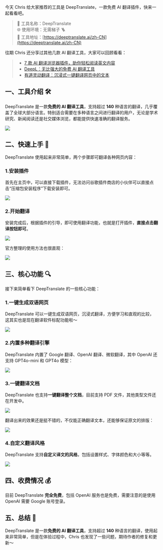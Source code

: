 今天 Chris 给大家推荐的工具是 DeepTranslate，一款免费 AI 翻译插件，快来一起看看吧。

> 🌟 工具名称：DeepTranslate  
> 🌐 使用环境：无需梯子 🪜  
> 🔗 工具地址：[https://deeptranslate.ai/zh-CN](https://deeptranslate.ai/zh-CN)

往期 Chris 还分享过其他几款 AI 翻译工具，大家可以回顾看看：

> - [7 款 AI 翻译浏览器插件，助你轻松阅读英文内容](https://mp.weixin.qq.com/s/jWMmminjkshOuvPeOkLuBg)
> - [DeepL：无比强大的免费 AI 翻译工具](https://mp.weixin.qq.com/s/tehmxz1-iy7xVh8iTsdxnw)
> - [有道灵动翻译：沉浸式一键翻译网页中的文本](https://mp.weixin.qq.com/s/6yuJ50PXUJKrsHjHf5o-gw)

## 一、工具介绍 🛠️

DeepTranslate 是一款**免费的 AI 翻译工具**，支持超过 **140** 种语言的翻译，几乎覆盖了全球大部分语言。特别适合需要在多种语言之间进行翻译的用户，无论是学术研究、新闻阅读还是社交媒体浏览，都能提供快速准确的翻译服务。

![](https://cdn.nlark.com/yuque/0/2024/png/186051/1729176555919-09d93182-c225-4e03-b0ea-eb9fc7d1a3b7.png)

## 二、快速上手 🚀

DeepTranslate 使用起来非常简单，两个步骤即可翻译各种网页内容：

### 1.安装插件

首先在主页中，可以直接下载插件，无法访问谷歌插件商店的小伙伴可以直接点击“压缩包安装程序”下载安装即可。

![](https://cdn.nlark.com/yuque/0/2024/png/186051/1729176991311-726a9337-af9a-4efa-b331-13d0918bef72.png)

### 2.开始翻译

安装完成后，根据插件的引导，即可使用翻译功能，也就是打开插件，**直接点击翻译按钮即可**。

![](https://cdn.nlark.com/yuque/0/2024/png/186051/1729176928737-7d43062b-db7b-4bc1-9c9e-0a96b16390e5.png)

官方整理的使用方法也很直观：

![](https://cdn.nlark.com/yuque/0/2024/png/186051/1729178625031-35e3912a-04ce-4db6-a99d-a4945c884bad.png)

## 三、核心功能 🔍

接下来简单看下 DeepTranslate 的一些核心功能：

### 1.一键生成双语网页

DeepTranslate 可以一键生成双语网页，沉浸式翻译，方便学习和直观的比较，这其实也是现在翻译软件标配功能啦～

![](https://cdn.nlark.com/yuque/0/2024/png/186051/1729178057329-2552d2ac-6546-4da3-a489-6a74d0a1ebb8.png)

### 2.内置多种翻译引擎

DeepTranslate 内置了 Google 翻译、OpenAI 翻译、微软翻译，其中 OpenAI 还支持 GPT4o-mini 和 GPT4o 模型：

![](https://cdn.nlark.com/yuque/0/2024/png/186051/1729178792821-bd83c82c-3a36-4310-bced-dc6174408a50.png)

### 3.一键翻译文档

DeepTranslate 也支持**一键翻译整个文档**，目前支持 PDF 文件，其他类型文件还在开发中。

![](https://cdn.nlark.com/yuque/0/2024/png/186051/1729177783627-c7acd387-8f4b-4372-9178-311ce1fd0fb4.png)

翻译出来的效果还是挺不错的，不仅能正确翻译文本，还能够保证原文的排版：

![](https://cdn.nlark.com/yuque/0/2024/png/186051/1729177857415-0c4f34c3-ade4-4ea9-a5c2-2959a291580f.png)

### 4.自定义翻译风格

DeepTranslate 支持**自定义译文的风格**，包括设置样式、字体颜色和大小等等。

![](https://cdn.nlark.com/yuque/0/2024/png/186051/1729178232325-2b7b1346-e29d-44db-94a5-a9bcc44f1e30.png)

## 四、收费情况 💰

目前 DeepTranslate **完全免费**，包括 OpenAI 服务也是免费，需要注意的是使用 OpenAI 需要 Google 账号登录。

## 五、总结 📝

DeepTranslate 是一款**免费的 AI 翻译工具**，支持超过 **140** 种语言的翻译，使用起来非常简单，但是在体验过程中，Chris 也发现了一些问题，期待作者的修复和更新～
